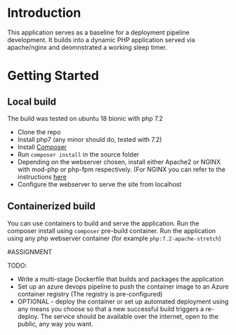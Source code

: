 # Introduction 
This application serves as a baseline for a deployment pipeline development. It builds into a dynamic PHP application served via apache/nginx and deomnstrated a working sleep timer.

# Getting Started

## Local build

The build was tested on ubuntu 18 bionic with php 7.2

- Clone the repo
- Install php7 (any minor should do, tested with 7.2)
- Install [Composer](https://getcomposer.org/download)
- Run `composer install` in the source folder
- Depending on the webserver chosen, install either Apache2 or NGINX with mod-php or php-fpm respectively. (For NGINX you can refer to the instructions [here](https://www.rosehosting.com/blog/how-to-install-php-7-4-with-nginx-on-ubuntu-20-04/)
- Configure the webserver to serve the site from localhost

## Containerized build

You can use containers to build and serve the application.
Run the composer install using `composer` pre-build container.
Run the application using any php webserver container (for example `php:7.2-apache-stretch`)

#ASSIGNMENT

TODO: 
- Write a multi-stage Dockerfile that builds and packages the application
- Set up an azure devops pipeline to push the container image to an Azure container registry (The registry is pre-configured)
- OPTIONAL - deploy the container or set up automated deployment using any means you choose so that a new successful build triggers a re-deploy. 
  The service should be available over the internet, open to the public, any way you want.

